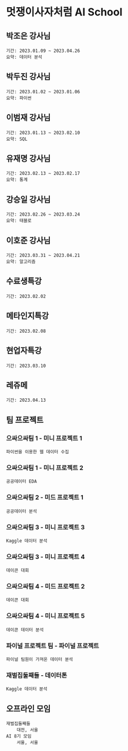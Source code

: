 # 멋쟁이사자처럼 AI School

## 박조은 강사님
    기간: 2023.01.09 ~ 2023.04.26
    요약: 데이터 분석

## 박두진 강사님
    기간: 2023.01.02 ~ 2023.01.06
    요약: 파이썬

## 이범재 강사님
    기간: 2023.01.13 ~ 2023.02.10
    요약: SQL

## 유재명 강사님
    기간: 2023.02.13 ~ 2023.02.17
    요약: 통계

## 강승일 강사님
    기간: 2023.02.26 ~ 2023.03.24
    요약: 태블로

## 이호준 강사님
    기간: 2023.03.31 ~ 2023.04.21
    요약: 알고리즘

## 수료생특강
    기간: 2023.02.02

## 메타인지특강
    기간: 2023.02.08

## 현업자특강
    기간: 2023.03.10

## 레쥬메
    기간: 2023.04.13

## 팀 프로젝트

### 으싸으싸팀 1 - 미니 프로젝트 1
    파이썬을 이용한 웹 데이터 수집

### 으싸으싸팀 1 - 미니 프로젝트 2
    공공데이터 EDA

### 으싸으싸팀 2 - 미드 프로젝트 1
    공공데이터 분석

### 으싸으싸팀 3 - 미니 프로젝트 3
    Kaggle 데이터 분석

### 으싸으싸팀 3 - 미니 프로젝트 4
    데이콘 대회

### 으싸으싸팀 4 - 미드 프로젝트 2
    데이콘 대회

### 으싸으싸팀 4 - 미니 프로젝트 5
    데이콘 데이터 분석

### 파이널 프로젝트 팀 - 파이널 프로젝트
    파이널 팀원이 가져온 데이터 분석

### 재벌집둘째들 - 데이터톤
    Kaggle 데이터 분석

## 오프라인 모임
    재벌집둘째들
        대전, 서울
    AI 8기 모임
        서울, 서울